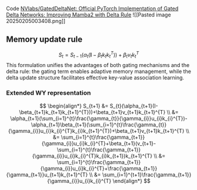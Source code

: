 Code [NVlabs/GatedDeltaNet: Official PyTorch Implementation of Gated Delta Networks: Improving Mamba2 with Delta Rule](https://github.com/NVlabs/GatedDeltaNet/tree/main)
![[Pasted image 20250205003408.png]]
## Memory update rule
$$
\begin{equation}
S_{t}=S_{t-1}(\alpha_{t}(\mathbf{I}-\beta_{t}k_{t}k_{t}^{T}))+\beta_{t}v_{t}k_{t}^{T}
\end{equation}
$$
This formulation unifies the advantages of both gating mechanisms and the delta rule: the gating term enables adaptive memory management, while the delta update structure facilitates effective key-value association learning.
### Extended WY representation
$$
\begin{align*}
S_{t+1} &= S_{t}(\alpha_{t+1}(I-\beta_{t+1}k_{t+1}k_{t+1}^{T}))+\beta_{t+1}v_{t+1}k_{t+1}^{T} \\
&= \alpha_{t+1}(\sum_{i=1}^{t}\frac{\gamma_{t}}{\gamma_{i}}u_{i}k_{i}^{T})-\alpha_{t+1}\beta_{t+1}(\sum_{i=1}^{t}\frac{\gamma_{t}}{\gamma_{i}}u_{i}k_{i}^{T}k_{i}k_{t+1}^{T})+\beta_{t+1}v_{t+1}k_{t+1}^{T} \\
&= \sum_{i=1}^{t}\frac{\gamma_{t+1}}{\gamma_{i}}u_{i}k_{i}^{T}+\beta_{t+1}(v_{t+1}-\sum_{i=1}^{t}\frac{\gamma_{t+1}}{\gamma_{i}}u_{i}k_{i}^{T}k_{i}k_{t+1})k_{t+1}^{T} \\
&= \sum_{i=1}^{t}\frac{\gamma_{t+1}}{\gamma_{i}}u_{i}k_{i}^{T}+\frac{\gamma_{t+1}}{\gamma_{t+1}}u_{t+1}k_{t+1}^{T} \\
&= \sum_{i=1}^{t+1}\frac{\gamma_{t+1}}{\gamma_{i}}u_{i}k_{i}^{T}
\end{align*}
$$
